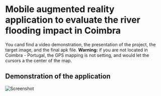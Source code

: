 # Mobile augmented reality application to evaluate the river flooding impact in Coimbra

You cand find a video demonstration, the presentation of the project, the target image, and the final apk file.
**Warning:** if you are not located in Coimbra - Portugal, the GPS mapping is not setting, and would let the cursors a the center of the map.


## Demonstration of the application
![Screenshot](./movie.gif)